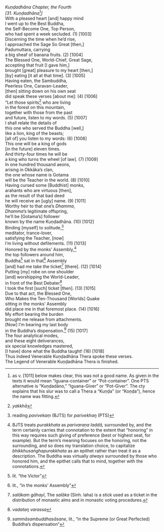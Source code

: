 *Kuṇḍadhāna Chapter, the Fourth*  
*\[31. Kuṇḍadhāna*[^1]*\]*  
With a pleased heart \[and\] happy mind  
I went up to the Best Buddha,  
the Self-Become One, Top Person,  
who had spent a week secluded. (1) \[1003\]  
Discerning the time when he’d rise,  
I approached the Sage So Great \[then,\]  
Padumuttara, carrying  
a big sheaf of banana fruits. (2) \[1004\]  
The Blessed One, World-Chief, Great Sage,  
accepting that fruit \[I gave him,\]  
brought \[great\] pleasure to my heart \[then,\]  
\[by\] eating \[it all at that time\]. (3) \[1005\]  
Having eaten, the Sambuddha,  
Peerless One, Caravan-Leader,  
\[then\] sitting down on his own seat  
did speak these verses \[about me\]: (4) \[1006\]  
“Let those spirits[^2] who are living  
in the forest on this mountain,  
together with those from the past  
and future, listen to my words. (5) \[1007\]  
I shall relate the details of  
this one who served the Buddha \[well,\]  
like a lion, king of the beasts;  
\[all of\] you listen to my words: (6) \[1008\]  
This one will be a king of gods  
\[in the future\] eleven times.  
And thirty-four times he will be  
a king who turns the wheel \[of law\]. (7) \[1009\]  
In one hundred thousand aeons,  
arising in Okkāka’s clan,  
the one whose name is Gotama  
will be the Teacher in the world. (8) \[1010\]  
Having cursed some \[Buddhist\] monks,  
arahants who are virtuous \[then\],  
as the result of that bad deed  
he will receive an \[ugly\] name. (9) \[1011\]  
Worthy heir to that one’s *Dhamma*,  
*Dhamma*’s legitimate offspring,  
he’ll be \[Gotama’s\] follower  
known by the name Kuṇḍadhāna. (10) \[1012\]  
Binding \[myself\] to solitude,[^3]  
meditator, trance-lover,  
satisfying the Teacher, \[now\]  
I‘m living without defilements. (11) \[1013\]  
Honored by the monks’ Assembly,[^4]  
the top followers around him,  
Buddha[^5] sat in that[^6] Assembly  
\[and\] had me take the ticket[^7] \[there\]. (12) \[1014\]  
Putting \[my\] robe on one shoulder  
\[and\] worshipping the World-Leader,  
in front of the Best Debater[^8]  
I took the first \[such\] ticket \[then\]. (13) \[1015\]  
Due to that act, the Blessed One,  
Who Makes the Ten-Thousand \[Worlds\] Quake  
sitting in the monks’ Assembly  
did place me in that foremost place. (14) \[1016\]  
My effort bearing the burden  
brought me release from attachments.  
\[Now\] I’m bearing my last body  
in the Buddha’s dispensation.[^9] (15) \[1017\]  
The four analytical modes,  
and these eight deliverances,  
six special knowledges mastered,  
\[I have\] done what the Buddha taught! (16) \[1018\]  
Thus indeed Venerable Kuṇḍadhāna Thera spoke these verses.  
The Legend of Venerable Kuṇḍadhāna Thera is finished.  
[^1]: as v. \[1011\] below makes clear, this was not a good name. As
    given in the texts it would mean “Iguana-container” or
    “Pot-container”. One PTS alternative is “Kuṇḍadāno,” “Iguana-Giver”
    or “Pot-Giver”. The cty explains that his slur was to call a Thera a
    “Kuṇḍa” (or “Koṇḍa”), hence the name was fitting.  
[^2]: *yakkhā*  
[^3]: reading *pavivekaṃ* (BJTS) for *parivekhaŋ* (PTS)  
[^4]: BJTS treats *purakkhata* as *parivaraṇa laddā,* surrounded by, and
    the term certainly carries that connotation to the extent that
    “honoring” in this way requires such giving of preference (best or
    highest seat, for example). But the term’s meaning focuses on the
    honoring, not the surrounding, and so does my translation choice, to
    capitalize *bhikkhusaṅghapurakkhata* as an epithet rather than treat
    it as a description. The Buddha was virtually *always* surrounded by
    those who honored him, and the epithet calls that to mind, together
    with the connotations.  
[^5]: lit. “the Victor”  
[^6]: lit., “in the monks’ Assembly”  
[^7]: *salākam gāhayī*, The *salāka* (Sinh. laha) is a stick used as a
    ticket in the distribution of monastic alms and in monastic voting
    procedures.  
[^8]: *vadataŋ varassa*  
[^9]: *sammāsambuddhasāsane*, lit., “in the Supreme (or Great Perfected)
    Buddha’s dispensation”
